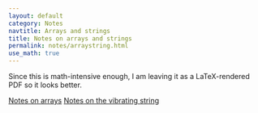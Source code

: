 ```yaml
---
layout: default
category: Notes
navtitle: Arrays and strings
title: Notes on arrays and strings 
permalink: notes/arraystring.html
use_math: true
---
```


Since this is math-intensive enough, I am leaving it as a LaTeX-rendered PDF so it looks better. 

<a href="array-notes.pdf">Notes on arrays</a>
<a href="string-notes.pdf">Notes on the vibrating string</a>
